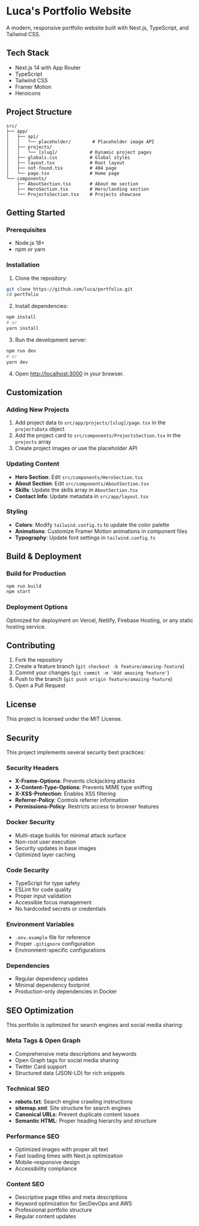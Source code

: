 # Luca's Portfolio Website

A modern, responsive portfolio website built with Next.js, TypeScript, and Tailwind CSS.


## Tech Stack

- Next.js 14 with App Router
- TypeScript
- Tailwind CSS
- Framer Motion
- Heroicons

## Project Structure

```
src/
├── app/
│   ├── api/
│   │   └── placeholder/        # Placeholder image API
│   ├── projects/
│   │   └── [slug]/            # Dynamic project pages
│   ├── globals.css            # Global styles
│   ├── layout.tsx             # Root layout
│   ├── not-found.tsx          # 404 page
│   └── page.tsx               # Home page
└── components/
    ├── AboutSection.tsx       # About me section
    ├── HeroSection.tsx        # Hero/landing section
    └── ProjectsSection.tsx    # Projects showcase
```

## Getting Started

### Prerequisites
- Node.js 18+ 
- npm or yarn

### Installation

1. Clone the repository:
```bash
git clone https://github.com/luca/portfolio.git
cd portfolio
```

2. Install dependencies:
```bash
npm install
# or
yarn install
```

3. Run the development server:
```bash
npm run dev
# or
yarn dev
```

4. Open [http://localhost:3000](http://localhost:3000) in your browser.

## Customization

### Adding New Projects

1. Add project data to `src/app/projects/[slug]/page.tsx` in the `projectsData` object
2. Add the project card to `src/components/ProjectsSection.tsx` in the `projects` array
3. Create project images or use the placeholder API

### Updating Content

- **Hero Section**: Edit `src/components/HeroSection.tsx`
- **About Section**: Edit `src/components/AboutSection.tsx`
- **Skills**: Update the skills array in `AboutSection.tsx`
- **Contact Info**: Update metadata in `src/app/layout.tsx`

### Styling

- **Colors**: Modify `tailwind.config.ts` to update the color palette
- **Animations**: Customize Framer Motion animations in component files
- **Typography**: Update font settings in `tailwind.config.ts`

## Build & Deployment

### Build for Production
```bash
npm run build
npm start
```

### Deployment Options

Optimized for deployment on Vercel, Netlify, Firebase Hosting, or any static hosting service.

## Contributing

1. Fork the repository
2. Create a feature branch (`git checkout -b feature/amazing-feature`)
3. Commit your changes (`git commit -m 'Add amazing feature'`)
4. Push to the branch (`git push origin feature/amazing-feature`)
5. Open a Pull Request

## License

This project is licensed under the MIT License.

## Security

This project implements several security best practices:

### Security Headers
- **X-Frame-Options**: Prevents clickjacking attacks
- **X-Content-Type-Options**: Prevents MIME type sniffing
- **X-XSS-Protection**: Enables XSS filtering
- **Referrer-Policy**: Controls referrer information
- **Permissions-Policy**: Restricts access to browser features

### Docker Security
- Multi-stage builds for minimal attack surface
- Non-root user execution
- Security updates in base images
- Optimized layer caching

### Code Security
- TypeScript for type safety
- ESLint for code quality
- Proper input validation
- Accessible focus management
- No hardcoded secrets or credentials

### Environment Variables
- `.env.example` file for reference
- Proper `.gitignore` configuration
- Environment-specific configurations

### Dependencies
- Regular dependency updates
- Minimal dependency footprint
- Production-only dependencies in Docker

## SEO Optimization

This portfolio is optimized for search engines and social media sharing:

### Meta Tags & Open Graph
- Comprehensive meta descriptions and keywords
- Open Graph tags for social media sharing
- Twitter Card support
- Structured data (JSON-LD) for rich snippets

### Technical SEO
- **robots.txt**: Search engine crawling instructions
- **sitemap.xml**: Site structure for search engines
- **Canonical URLs**: Prevent duplicate content issues
- **Semantic HTML**: Proper heading hierarchy and structure

### Performance SEO
- Optimized images with proper alt text
- Fast loading times with Next.js optimization
- Mobile-responsive design
- Accessibility compliance

### Content SEO
- Descriptive page titles and meta descriptions
- Keyword optimization for SecDevOps and AWS
- Professional portfolio structure
- Regular content updates